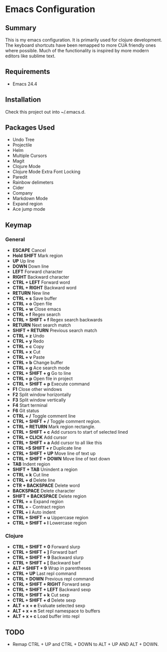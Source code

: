 # Emacs Configuration

## Summary

This is my emacs configuration. It is primarily used for clojure development. The keyboard shortcuts have been remapped to more CUA friendly ones where possible. Much of the functionality is inspired by more modern editors like sublime text.

## Requirements

* Emacs 24.4

## Installation

Check this project out into ~/.emacs.d.

## Packages Used

* Undo Tree
* Projectile
* Helm
* Multiple Cursors
* Magit
* Clojure Mode
* Clojure Mode Extra Font Locking
* Paredit
* Rainbow delimeters
* Cider
* Company
* Markdown Mode
* Expand region
* Ace jump mode

## Keymap

### General

* **ESCAPE** Cancel
* **Hold SHIFT** Mark region
* **UP** Up line
* **DOWN** Down line
* **LEFT** Forward character
* **RIGHT** Backward character
* **CTRL + LEFT** Forward word
* **CTRL + RIGHT** Backward word
* **RETURN** New line
* **CTRL + s** Save buffer
* **CTRL + o** Open file
* **CTRL + w** Close emacs
* **CTRL + f** Regex search
* **CTRL + SHIFT + f** Regex search backwards
* **RETURN** Next search match
* **SHIFT + RETURN** Previous search match
* **CTRL + z** Undo
* **CTRL + y** Redo
* **CTRL + c** Copy
* **CTRL + x** Cut
* **CTRL + v** Paste
* **CTRL + b** Change buffer
* **CTRL + g** Ace search mode
* **CTRL + SHIFT + g** Go to line
* **CTRL + p** Open file in project
* **CTRL + SHIFT + p** Execute command
* **F1** Close other windows
* **F2** Split window horizontally
* **F3** Split window vertically
* **F4** Start terminal
* **F6** Git status
* **CTRL + /** Toggle comment line
* **CTRL + SHIFT + /** Toggle comment region.
* **CTRL + RETURN** Mark region rectangle.
* **CTRL + SHIFT + c** Add cursors to start of selected lined
* **CTRL + CLICK** Add cursor
* **CTRL + SHIFT + a** Add cursor to all like this
* **CTRL +S SHIFT + r** Duplicate line
* **CTRL + SHIFT + UP** Move line of text up
* **CTRL + SHIFT + DOWN** Move line of text down
* **TAB** Indent region
* **SHIFT + TAB** Unindent a region
* **CTRL + k** Cut line
* **CTRL + d** Delete line
* **CTR + BACKSPACE** Delete word
* **BACKSPACE** Delete character
* **SHIFT + BACKSPACE** Delete region
* **CTRL + =** Expand region
* **CTRL + -** Contract region
* **CTRL + i** Auto indent
* **CTRL + SHIFT + u** Uppercase region
* **CTRL + SHIFT + l** Lowercase region

### Clojure

* **CTRL + SHIFT + 0** Forward slurp
* **CTRL + SHIFT + ]** Forward barf
* **CTRL + SHIFT + 9** Backward slurp
* **CTRL + SHIFT + [** Backward barf
* **ALT + SHIFT + 9** Wrap in parentheses
* **CTRL + UP** Last repl command
* **CTRL + DOWN** Previous repl command
* **CTRL + SHIFT + RIGHT** Forward sexp
* **CTRL + SHIFT + LEFT** Backward sexp
* **CTRL + SHIFT + k** Cut sexp
* **CTRL + SHIFT + d** Delete sexp
* **ALT + x + e** Evaluate selected sexp
* **ALT + x + n** Set repl namespace to buffers
* **ALT + x + c** Load buffer into repl

## TODO

* Remap CTRL + UP and CTRL + DOWN to ALT + UP AND ALT + DOWN.
